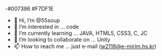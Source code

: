 -#007396  #F7DF1E
-  👋 Hi, I’m @55soup
- 👀 I’m interested in ... code
- 🌱 I’m currently learning ... JAVA, HTML5, CSS3, C, JC
- 💞️ I’m looking to collaborate on ... Unity 
- 📫 How to reach me ... just e-mail (w2118@e-mirim.hs.kr)

<!---
55soup/55soup is a ✨ special ✨ repository because its `README.md` (this file) appears on your GitHub profile.
You can click the Preview link to take a look at your changes.
--->
